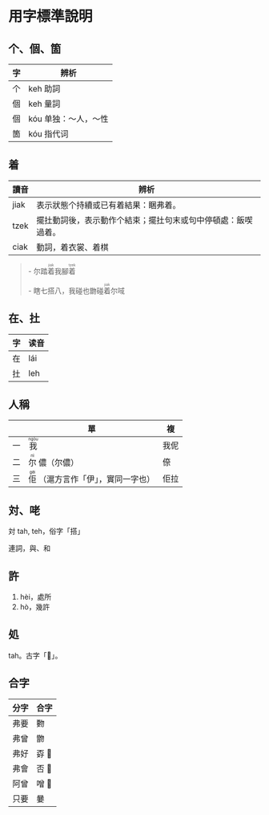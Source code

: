 # 用字標準說明

## 个、個、箇

| 字  | 辨析                 |
| --- | -------------------- |
| 个  | keh 助詞             |
| 個  | keh 量詞             |
| 個  | kóu 单独：～人，～性 |
| 箇  | kóu 指代词           |

## 着

| 讀音 | 辨析                                                         |
| ---- | ------------------------------------------------------------ |
| jiak | 表示狀態个持續或已有着結果：睏弗着。                         |
| tzek | 擺扗動詞後，表示動作个結束；擺扗句末或句中停頓處：飯喫過着。 |
| ciak | 動詞，着衣裳、着棋                                           |

> \- 尔踏<ruby><rb>着</rb><rt>jiak</rt></ruby>我腳<ruby><rb>着</rb><rt>tzek</rt></ruby>
>
> \- 瞎七搭八，我碰也朆碰<ruby><rb>着</rb><rt>jiak</rt></ruby>尔㖪

## 在、扗

| 字  | 读音 |
| --- | ---- |
| 在  | lái  |
| 扗  | leh  |

## 人稱

|     | 單                                                                  | 複   |
| --- | ------------------------------------------------------------------- | ---- |
| 一  | <ruby><rb>我</rb><rt>ngòu</rt></ruby>                               | 我伲 |
| 二  | <ruby><rb>尔</rb><rt>nì</rt></ruby> 儂（尔儂）                      | 倷   |
| 三  | <ruby><rb>佢</rb><rt>gēi</rt></ruby> （滬方言作「伊」，實同一字也） | 佢拉 |

## 対、咾

対 tah, teh，俗字「搭」

連詞，與、和

## 許

1. hèi，處所
1. hò，幾許

## 処

tah。古字「𡍲」。

## 合字

| 分字 | 合字  |
| ---- | ----- |
| 弗要 | 覅    |
| 弗曾 | 朆    |
| 弗好 | 孬 𪥸 |
| 弗會 | 否 𣍐 |
| 阿曾 | 噌 𬁭 |
| 只要 | 嘦    |
